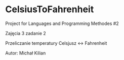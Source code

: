 # CelsiusToFahrenheit
Project for Languages and Programming Methodes #2

Zajęcia 3 zadanie 2

Przeliczanie temperatury Celsjusz <-> Fahrenheit

Autor: Michał Kilian
